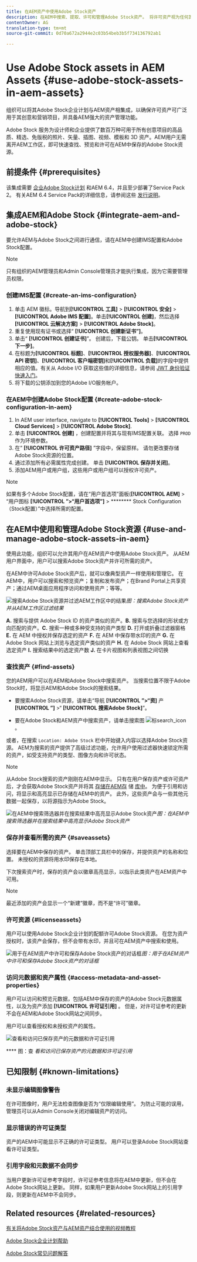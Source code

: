 ```yaml
---
title: 在AEM资产中使用Adobe Stock资产
description: 在AEM中搜索、提取、许可和管理Adobe Stock资产。 将许可资产视为任何其他AEM资产。
contentOwner: AG
translation-type: tm+mt
source-git-commit: 0d70a672a2944e2c03b54beb3b5f734136792ab1

---
```



# Use Adobe Stock assets in AEM Assets {#use-adobe-stock-assets-in-aem-assets}

组织可以将其Adobe Stock企业计划与AEM资产相集成，以确保许可资产可广泛用于其创意和营销项目，并具备AEM强大的资产管理功能。

Adobe Stock 服务为设计师和企业提供了数百万种可用于所有创意项目的高品质、精选、免版税的照片、矢量、插图、视频、模板和 3D 资产。AEM用户无需离开AEM工作区，即可快速查找、预览和许可在AEM中保存的Adobe Stock资源。

## 前提条件 {#prerequisites}

该集成需要 [企业Adobe Stock计划](https://landing.adobe.com/en/na/products/creative-cloud/ctir-4625-stock-for-enterprise/index.html) 和AEM 6.4，并且至少部署了Service Pack 2。 有关AEM 6.4 Service Pack的详细信息，请参阅这些 [发行说明](/help/release-notes/sp-release-notes.md)。

## 集成AEM和Adobe Stock {#integrate-aem-and-adobe-stock}

要允许AEM与Adobe Stock之间进行通信，请在AEM中创建IMS配置和Adobe Stock配置。

>[!NOTE]
>
>只有组织的AEM管理员和Admin Console管理员才能执行集成，因为它需要管理员权限。

### 创建IMS配置 {#create-an-ims-configuration}

1. 单击 AEM 徽标。导航到&#x200B;**[!UICONTROL 工具]** > **[!UICONTROL 安全]** > **[!UICONTROL Adobe IMS 配置]**。单击&#x200B;**[!UICONTROL 创建]**，然后选择&#x200B;**[!UICONTROL 云解决方案]** > **[!UICONTROL Adobe Stock]**。
1. 重复使用现有证书或选择“ **[!UICONTROL 创建新证书”]**。
1. 单击“ **[!UICONTROL 创建证书]**”。 创建后，下载公钥。 单击&#x200B;**[!UICONTROL 下一步]**。
1. 在标题为&#x200B;**[!UICONTROL 标题]**、**[!UICONTROL 授权服务器]**、**[!UICONTROL API 密钥]**、**[!UICONTROL 客户端密钥]**&#x200B;和&#x200B;**[!UICONTROL 负载]**&#x200B;的字段中提供相应的值。有关从 Adobe I/O 获取这些值的详细信息，请参阅 [JWT 身份验证快速入门](https://www.adobe.io/authentication/auth-methods.html#!AdobeDocs/adobeio-auth/master/JWT/JWT.md)。
1. 将下载的公钥添加到您的Adobe I/O服务帐户。

### 在AEM中创建Adobe Stock配置 {#create-adobe-stock-configuration-in-aem}

1. In AEM user interface, navigate to **[!UICONTROL Tools]** > **[!UICONTROL Cloud Services]** > **[!UICONTROL Adobe Stock]**.
1. 单击 **[!UICONTROL 创建]** ，创建配置并将其与现有IMS配置关联。 选择 `PROD` 作为环境参数。
1. 在“ **[!UICONTROL 许可资产路径]** ”字段中，保留原样。 请勿更改要存储Adobe Stock资源的位置。
1. 通过添加所有必需属性完成创建。 单击 **[!UICONTROL 保存并关闭]**。
1. 添加AEM用户或用户组，这些用户或用户组可以授权许可资产。

>[!NOTE]
>
>如果有多个Adobe Stock配置，请在“用户首选项”面板(**[!UICONTROL AEM]** > “用户图标 **[!UICONTROL ”>“用户首选项”]** > ******** Stock Configuration（Stock配置）”中选择所需的配置。

## 在AEM中使用和管理Adobe Stock资源 {#use-and-manage-adobe-stock-assets-in-aem}

使用此功能，组织可以允许其用户在AEM资产中使用Adobe Stock资产。 从AEM用户界面中，用户可以搜索Adobe Stock资产并许可所需的资产。

在AEM中许可Adobe Stock资产后，就可以像典型资产一样使用和管理它。 在AEM中，用户可以搜索和预览资产；复制和发布资产；在Brand Portal上共享资产；通过AEM桌面应用程序访问和使用资产；等等。

![搜索Adobe Stock资源并过滤AEM工作区中的结果](assets/adobe-stock-search-results-workspace.png)*图：搜索Adobe Stock资产并从AEM工作区过滤结果*

**A.** 搜索与提供 Adobe Stock ID 的资产类似的资产。**B.** 搜索与您选择的形状或方向匹配的资产。**C.** 搜索一种或多种受支持的资产类型 **D.** 打开或折叠过滤器窗格 **E.** 在 AEM 中授权并保存选定的资产 **F.** 在 AEM 中保存带水印的资产 **G.** 在 Adobe Stock 网站上浏览与选定资产类似的资产 **H.** 在 Adobe Stock 网站上查看选定资产 **I.** 搜索结果中的选定资产数 **J.** 在卡片视图和列表视图之间切换

### 查找资产 {#find-assets}

您的AEM用户可以在AEM和Adobe Stock中搜索资产。 当搜索位置不限于Adobe Stock时，将显示AEM和Adobe Stock的搜索结果。

* 要搜索Adobe Stock资源，请单击“导航 **[!UICONTROL ”>“资]** 产 **[!UICONTROL ”]** >“ **[!UICONTROL 搜索Adobe Stock]**”。

* 要在Adobe Stock和AEM资产中搜索资产，请单击搜索图 ![标search_icon](assets/search_icon.png)。

或者，在搜索 `Location: Adobe Stock` 栏中开始键入内容以选择Adobe Stock资源。  AEM为搜索的资产提供了高级过滤功能，允许用户使用过滤器快速锁定所需的资产，如受支持资产的类型、图像方向和许可状态。

>[!NOTE]
>
>从Adobe Stock搜索的资产刚刚在AEM中显示。 只有在用户保存资产或许可资产后，才会获取Adobe Stock资产并将其 [存储在AEM存](aem-assets-adobe-stock.md#saveassets) 储 [库中](aem-assets-adobe-stock.md#licenseassets)。 为便于引用和访问，将显示和高亮显示已存储在AEM中的资产。 此外，这些资产会与一些其他元数据一起保存，以将源指示为Adobe Stock。

![在AEM中搜索筛选器并在搜索结果中高亮显示Adobe Stock资产](assets/aem-search-filters2.jpg)*图：在AEM中搜索筛选器并在搜索结果中高亮显示Adobe Stock资产*

### 保存并查看所需的资产 {#saveassets}

选择要在AEM中保存的资产。 单击顶部工具栏中的保存，并提供资产的名称和位置。 未授权的资源将用水印保存在本地。

下次搜索资产时，保存的资产会以徽章高亮显示，以指示此类资产在AEM资产中可用。

>[!NOTE]
>
>最近添加的资产会显示一个“新建”徽章，而不是“许可”徽章。

### 许可资源 {#licenseassets}

用户可以使用Adobe Stock企业计划的配额许可Adobe Stock资源。 在您为资产授权时，该资产会保存，但不会带有水印，并且可在AEM资产中搜索和使用。

![用于在AEM资产中许可和保存Adobe Stock资产的对话框](assets/aem-stock_licenseandsave.jpg)*图：用于在AEM资产中许可和保存Adobe Stock资产的对话框*

### 访问元数据和资产属性 {#access-metadata-and-asset-properties}

用户可以访问和预览元数据，包括AEM中保存的资产的Adobe Stock元数据属性，以及为资产添加 **[!UICONTROL 许可证引用]** 。 但是，对许可证参考的更新不会在AEM和Adobe Stock网站之间同步。

用户可以查看授权和未授权资产的属性。

![查看和访问已保存资产的元数据和许可证引用](assets/metadata_properties.jpg)

**** 图：查 *看和访问已保存资产的元数据和许可证引用*

## 已知限制 {#known-limitations}

<!--These next 3 sections used to be accordions until converted to straight Markdown. When accordions are enabled, revert-->

### 未显示编辑图像警告

在许可图像时，用户无法检查图像是否为“仅限编辑使用”。 为防止可能的误用，管理员可以从Admin Console关闭对编辑资产的访问。

### 显示错误的许可证类型

资产的AEM中可能显示不正确的许可证类型。 用户可以登录Adobe Stock网站查看许可证类型。

### 引用字段和元数据不会同步

当用户更新许可证参考字段时，许可证参考信息将在AEM中更新，但不会在Adobe Stock网站上更新。 同样，如果用户更新Adobe Stock网站上的引用字段，则更新在AEM中不会同步。

## Related resources {#related-resources}

[有关将Adobe Stock资产与AEM资产结合使用的视频教程](https://helpx.adobe.com/experience-manager/kt/assets/using/stock-assets-feature-video-use.html)

[Adobe Stock企业计划帮助](https://helpx.adobe.com/enterprise/using/adobe-stock-enterprise.html)

[Adobe Stock常见问题解答](https://helpx.adobe.com/stock/faq.html)